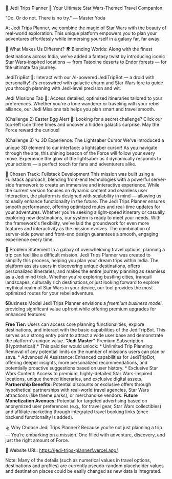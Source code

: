 🌌 Jedi Trips Planner 🌌
Your Ultimate Star Wars-Themed Travel Companion

"Do. Or do not. There is no try." — Master Yoda

At Jedi Trips Planner, we combine the magic of Star Wars with the beauty of real-world exploration. This unique platform empowers you to plan your adventures effortlessly while immersing yourself in a galaxy far, far away.

🚀 What Makes Us Different? 🌍
Blending Worlds: Along with the finest destinations across India, we’ve added a fantasy twist by introducing iconic Star Wars-inspired locations — from Tatooine deserts to Endor forests — for the ultimate fan journey.

JediTripBot 🤖: Interact with our AI-powered JediTripBot — a droid with personality! It’s crosswired with galactic charm and Star Wars lore to guide you through planning with Jedi-level precision and wit.

Jedi Missions Tab 🧳: Access detailed, optimized itineraries tailored to your preferences. Whether you're a lone wanderer or traveling with your rebel alliance, our Jedi Missions tab helps you plan smart and travel smooth.

(Challenge 2) Easter Egg Alert 🥚: Looking for a secret challenge? Click our top-left icon three times and uncover a hidden galactic surprise. May the Force reward the curious! 

(Challenge 3) 🪐 3D Experience: The Lightsaber Cursor
We've introduced a unique 3D element to our interface: a lightsaber cursor! As you navigate through the site, this shining beacon of the Force will follow your every move. Experience the glow of the lightsaber as it dynamically responds to your actions — a perfect touch for fans and adventurers alike.

🌠 Chosen Track: Fullstack Development
This mission was built using a Fullstack approach, blending front-end technologies with a powerful server-side framework to create an immersive and interactive experience. While the current version focuses on dynamic content and seamless user interaction, the platform is designed with scalability in mind — allowing us to easily enhance functionality in the future. The Jedi Trips Planner ensures smooth performance, offering optimized routes and real-time updates for your adventures. Whether you're seeking a light-speed itinerary or casually exploring new destinations, our system is ready to meet your needs. With the framework's flexibility, we’ve laid the groundwork for even more features and interactivity as the mission evolves. The combination of server-side power and front-end design guarantees a smooth, engaging experience every time.

🔧 Problem Statement
In a galaxy of overwhelming travel options, planning a trip can feel like a difficult mission. Jedi Trips Planner was created to simplify this process, helping you plan your dream trips within India. The platform assists users in discovering unique destinations, offers personalized itineraries, and makes the entire journey planning as seamless as a Jedi mind trick. Whether you're exploring bustling cities, tranquil landscapes, culturally rich destinations,or just looking forward to explore mythical realm of Star Wars in your device, our tool provides the most optimized routes for your rebel adventure.

💲Business Model
Jedi Trips Planner envisions a *freemium business model*, providing significant value upfront while offering premium upgrades for enhanced features:

**Free Tier:** Users can access core planning functionalities, explore destinations, and interact with the basic capabilities of the JediTripBot. This serves as a strong entry point to attract a wide user base and demonstrate the platform's unique value.
**"Jedi Master"** Premium Subscription (Hypothetical):* This paid tier would unlock:
    * Unlimited Trip Planning: Removal of any potential limits on the number of missions users can plan or save.
    * Advanced AI Assistance: Enhanced capabilities for JediTripBot, offering deeper insights, more personalized recommendations, and potentially proactive suggestions based on user history.
    * Exclusive Star Wars Content: Access to premium, highly-detailed Star Wars-inspired locations, unique themed itineraries, and exclusive digital assets.  
**Partnership Benefits:** Potential discounts or exclusive offers through hypothetical partnerships with real-world travel agencies, Star Wars attractions (like theme parks), or merchandise vendors.
**Future Monetization Avenues:** Potential for targeted advertising based on anonymized user preferences (e.g., for travel gear, Star Wars collectibles) and affiliate marketing through integrated travel booking links (once backend functionality is added).

🛸 Why Choose Jedi Trips Planner?
Because you’re not just planning a trip — You’re embarking on a mission. One filled with adventure, discovery, and just the right amount of Force.

🔗 Website URL:  https://jedi-trips-plannerf.vercel.app/

Note: Many of the details (such as numerical values in travel options, destinations and profiles) are currently pseudo-random placeholder values and destination places could be easily changed as new data is integrated.

